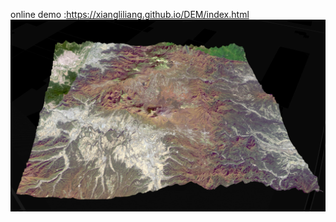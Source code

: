 online demo :https://xiangliliang.github.io/DEM/index.html
![image](https://github.com/XiangLiLiang/DEM/blob/master/img/20190709161331.png)
